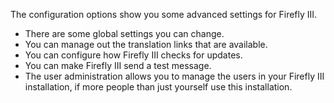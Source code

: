The configuration options show you some advanced settings for Firefly III.

* There are some global settings you can change.
* You can manage out the translation links that are available.
* You can configure how Firefly III checks for updates.
* You can make Firefly III send a test message.
* The user administration allows you to manage the users in your Firefly III installation, if more people than just yourself use this installation.